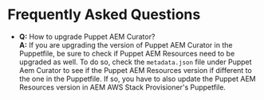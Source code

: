 # Frequently Asked Questions

- **Q:** How to upgrade Puppet AEM Curator?<br>
  **A:** If you are upgrading the version of Puppet AEM Curator in the Puppetfile, be sure to check if Puppet AEM Resources need to be upgraded as well. To do so, check the `metadata.json` file under Puppet Aem Curator to see if the Puppet AEM Resources version if different to the one in the Puppetfile. If so, you have to also update the Puppet AEM Resources version in AEM AWS Stack Provisioner's Puppetfile.
